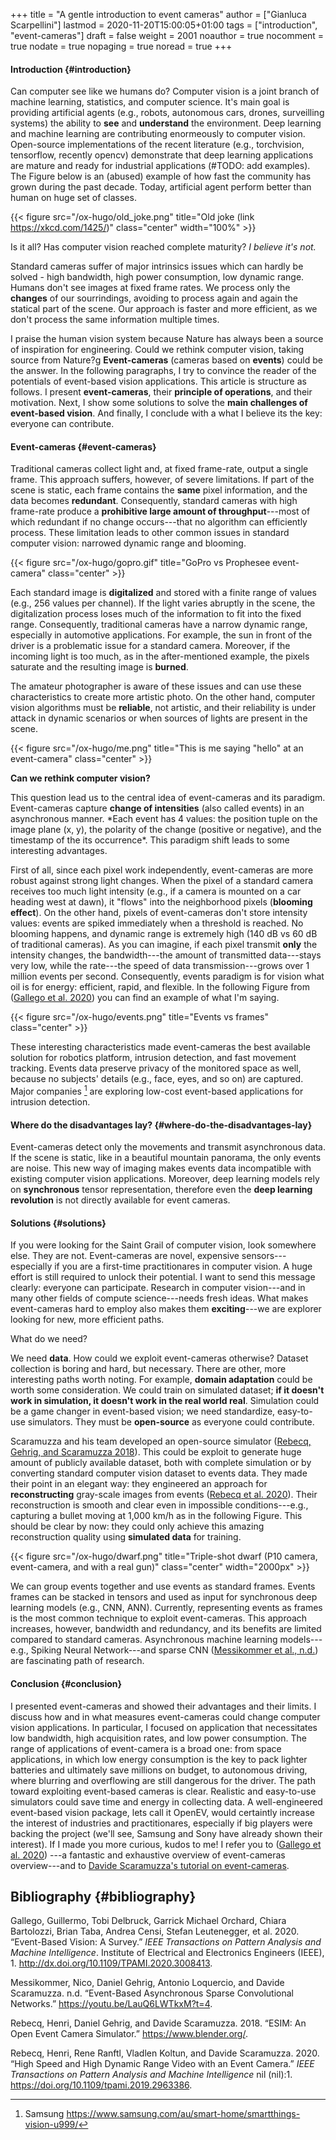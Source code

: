 +++
title = "A gentle introduction to event cameras"
author = ["Gianluca Scarpellini"]
lastmod = 2020-11-20T15:00:05+01:00
tags = ["introduction", "event-cameras"]
draft = false
weight = 2001
noauthor = true
nocomment = true
nodate = true
nopaging = true
noread = true
+++

#### Introduction {#introduction}

Can computer see like we humans do? Computer vision is a joint branch of machine
learning, statistics, and computer science. It's main goal is providing
artificial agents (e.g., robots, autonomous cars, drones, surveilling systems)
the ability to **see** and **understand** the environment. Deep learning and machine
learning are contributing enormeously to computer vision. Open-source
implementations of the recent literature (e.g., torchvision, tensorflow,
recently opencv) demonstrate that deep learning applications are mature and
ready for industrial applications (#TODO: add examples). The Figure below is an
(abused) example of how fast the community has grown during the past
decade. Today, artificial agent perform better than human on huge set of
classes.

{{< figure src="/ox-hugo/old_joke.png" title="Old joke (link https://xkcd.com/1425/)" class="center" width="100%" >}}

Is it all? Has computer vision reached complete maturity? _I believe it's not._

Standard cameras suffer of major intrinsics issues which can hardly be solved -
high bandwidth, high power consumption, low dynamic range. Humans don't see
images at fixed frame rates. We process only the **changes** of our sourrindings,
avoiding to process again and again the statical part of the scene. Our approach
is faster and more efficient, as we don't process the same information multiple
times.

I praise the human vision system because Nature has always been a source of
inspiration for engineering. Could we rethink computer vision, taking source
from Nature?g **Event-cameras** (cameras based on **events**) could be the
answer. In the following paragraphs, I try to convince the reader of the
potentials of event-based vision applications. This article is structure as
follows. I present **event-cameras**, their **principle of operations**, and their
motivation. Next, I show some solutions to solve the **main challenges of
event-based vision**. And finally, I conclude with a what I believe its the key:
everyone can contribute.


#### Event-cameras {#event-cameras}

Traditional cameras collect light and, at fixed frame-rate, output a single
frame. This approach suffers, however, of severe limitations. If part of the
scene is static, each frame contains the **same** pixel information, and the data
becomes **redundant**. Consequently, standard cameras with high frame-rate produce a
**prohibitive large amount of throughput**---most of which redundant if no change
occurs---that no algorithm can efficiently process. These limitation leads to
other common issues in standard computer vision: narrowed dynamic range and
blooming.

{{< figure src="/ox-hugo/gopro.gif" title="GoPro vs Prophesee event-camera" class="center" >}}

Each standard image is **digitalized** and stored with a finite range of values
(e.g., 256 values per channel). If the light varies abruptly in the scene, the
digitalization process loses much of the information to fit into the fixed
range. Consequently, traditional cameras have a narrow dynamic range, especially
in automotive applications. For example, the sun in front of the driver is a
problematic issue for a standard camera. Moreover, if the incoming light is too
much, as in the after-mentioned example, the pixels saturate and the resulting
image is **burned**.

The amateur photographer is aware of these issues and can use these
characteristics to create more artistic photo. On the other hand, computer
vision algorithms must be **reliable**, not artistic, and their reliability is
under attack in dynamic scenarios or when sources of lights are present in the
scene.

{{< figure src="/ox-hugo/me.png" title="This is me saying \"hello\" at an event-camera" class="center" >}}

**Can we rethink computer vision?**

This question lead us to the central idea of event-cameras and its
paradigm. Event-cameras capture **change of intensities** (also called events) in
an asynchronous manner. \*Each event has 4 values: the position tuple on the
image plane (x, y), the polarity of the change (positive or negative), and the
timestamp of the its occurrence\*. This paradigm shift leads to some interesting
advantages.

First of all, since each pixel work independently, event-cameras are more robust
against strong light changes. When the pixel of a standard camera receives too
much light intensity (e.g., if a camera is mounted on a car heading west at
dawn), it "flows" into the neighborhood pixels (**blooming effect**). On the other
hand, pixels of event-cameras don't store intensity values: events are spiked
immediately when a threshold is reached. No blooming happens, and dynamic range
is extremely high (140 dB vs 60 dB of traditional cameras). As you can imagine,
if each pixel transmit **only** the intensity changes, the bandwidth---the amount
of transmitted data---stays very low, while the rate---the speed of data
transmission---grows over 1 million events per second. Consequently, events
paradigm is for vision what oil is for energy: efficient, rapid, and
flexible. In the following Figure from ([Gallego et al. 2020](#orge49ee35)) you can find an example
of what I'm saying.

{{< figure src="/ox-hugo/events.png" title="Events vs frames" class="center" >}}

These interesting characteristics made event-cameras the best available solution
for robotics platform, intrusion detection, and fast movement tracking. Events
data preserve privacy of the monitored space as well, because no subjects'
details (e.g., face, eyes, and so on) are captured. Major companies&nbsp;[^fn:1] are
exploring low-cost event-based applications for intrusion detection.


#### Where do the disadvantages lay? {#where-do-the-disadvantages-lay}

Event-cameras detect only the movements and transmit asynchronous data. If the
scene is static, like in a beautiful mountain panorama, the only events are
noise. This new way of imaging makes events data incompatible with existing
computer vision applications. Moreover, deep learning models rely on
**synchronous** tensor representation, therefore even the **deep learning
revolution** is not directly available for event cameras.


#### Solutions {#solutions}

If you were looking for the Saint Grail of computer vision, look somewhere
else. They are not. Event-cameras are novel, expensive sensors---especially if
you are a first-time practitionares in computer vision. A huge effort is still
required to unlock their potential. I want to send this message clearly:
everyone can participate. Research in computer vision---and in many other fields
of compute science---needs fresh ideas. What makes event-cameras hard to employ
also makes them **exciting**---we are explorer looking for new, more efficient
paths.

What do we need?

We need **data**. How could we exploit event-cameras otherwise? Dataset collection
is boring and hard, but necessary. There are other, more interesting paths worth
noting. For example, **domain adaptation** could be worth some consideration. We
could train on simulated dataset; **if it doesn't work in simulation, it doesn't
work in the real world real**. Simulation could be a game changer in event-based
vision; we need standardize, easy-to-use simulators. They must be **open-source**
as everyone could contribute.

Scaramuzza and his team developed an open-source simulator
([Rebecq, Gehrig, and Scaramuzza 2018](#orgb5e3a39)). This could be exploit to generate huge amount of
publicly available dataset, both with complete simulation or by converting
standard computer vision dataset to events data. They made their point in an
elegant way: they engineered an approach for **reconstructing** gray-scale images
from events ([Rebecq et al. 2020](#orgfa5e9a7)). Their reconstruction is
smooth and clear even in impossible conditions---e.g., capturing a bullet moving
at 1,000 km/h as in the following Figure. This should be clear by now: they
could only achieve this amazing reconstruction quality using **simulated data**
for training.

{{< figure src="/ox-hugo/dwarf.png" title="Triple-shot dwarf (P10 camera, event-camera, and with a real gun)" class="center" width="2000px" >}}

We can group events together and use events as standard frames. Events frames
can be stacked in tensors and used as input for synchronous deep learning models
(e.g., CNN, ANN). Currently, representing events as frames is the most
common technique to exploit event-cameras. This approach increases, however,
bandwidth and redundancy, and its benefits are limited compared to standard
cameras. Asynchronous machine learning models---e.g., Spiking Neural
Network---and sparse CNN ([Messikommer et al., n.d.](#org7e3ef9e)) are fascinating
path of research.


#### Conclusion {#conclusion}

I presented event-cameras and showed their advantages and their limits. I
discuss how and in what measures event-cameras could change computer vision
applications. In particular, I focused on application that necessitates low
bandwidth, high acquisition rates, and low power consumption. The range of
applications of event-camera is a broad one: from space applications, in which
low energy consumption is the key to pack lighter batteries and ultimately save
millions on budget, to autonomous driving, where blurring and overflowing are
still dangerous for the driver. The path toward exploiting event-based cameras
is clear. Realistic and easy-to-use simulators could save time and energy in
collecting data. A well-engineered event-based vision package, lets call it
OpenEV, would certaintly increase the interest of industries and practitionares,
especially if big players were backing the project (we'll see, Samsung and Sony
have already shown their interest). If I made you more curious, kudos to me! I
refer you to ([Gallego et al. 2020](#orge49ee35)) ---a fantastic and exhaustive overview of
event-cameras overview---and to [Davide Scaramuzza's tutorial on event-cameras](http://rpg.ifi.uzh.ch/docs/scaramuzza/2019.07.11%5FScaramuzza%5FEvent%5FCameras%5FTutorial.pdf).


## Bibliography {#bibliography}

<a id="orge49ee35"></a>Gallego, Guillermo, Tobi Delbruck, Garrick Michael Orchard, Chiara Bartolozzi, Brian Taba, Andrea Censi, Stefan Leutenegger, et al. 2020. “Event-Based Vision: A Survey.” _IEEE Transactions on Pattern Analysis and Machine Intelligence_. Institute of Electrical and Electronics Engineers (IEEE), 1. <http://dx.doi.org/10.1109/TPAMI.2020.3008413>.

<a id="org7e3ef9e"></a>Messikommer, Nico, Daniel Gehrig, Antonio Loquercio, and Davide Scaramuzza. n.d. “Event-Based Asynchronous Sparse Convolutional Networks.” <https://youtu.be/LauQ6LWTkxM?t=4>.

<a id="orgb5e3a39"></a>Rebecq, Henri, Daniel Gehrig, and Davide Scaramuzza. 2018. “ESIM: An Open Event Camera Simulator.” <https://www.blender.org/>.

<a id="orgfa5e9a7"></a>Rebecq, Henri, Rene Ranftl, Vladlen Koltun, and Davide Scaramuzza. 2020. “High Speed and High Dynamic Range Video with an Event Camera.” _IEEE Transactions on Pattern Analysis and Machine Intelligence_ nil (nil):1. <https://doi.org/10.1109/tpami.2019.2963386>.

[^fn:1]: Samsung <https://www.samsung.com/au/smart-home/smartthings-vision-u999/>
